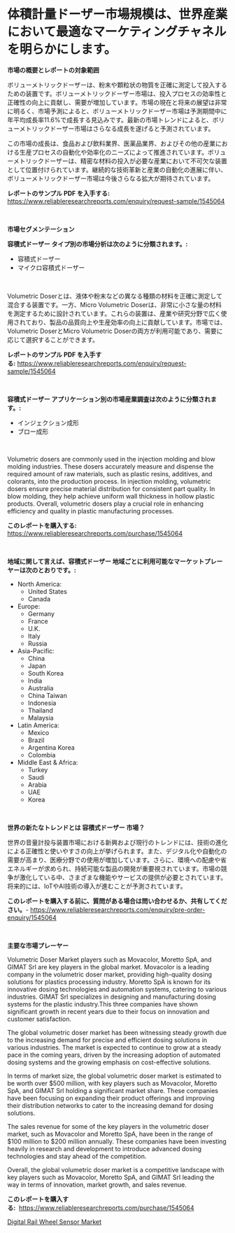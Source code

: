 <p><h1>体積計量ドーザー市場規模は、世界産業において最適なマーケティングチャネルを明らかにします。</h1></p><p><strong>市場の概要とレポートの対象範囲</strong></p>
<p><p>ボリューメトリックドーザーは、粉末や顆粒状の物質を正確に測定して投入するための装置です。ボリューメトリックドーザー市場は、投入プロセスの効率性と正確性の向上に貢献し、需要が増加しています。市場の現在と将来の展望は非常に明るく、市場予測によると、ボリューメトリックドーザー市場は予測期間中に年平均成長率11.6%で成長する見込みです。最新の市場トレンドによると、ボリューメトリックドーザー市場はさらなる成長を遂げると予測されています。</p><p>この市場の成長は、食品および飲料業界、医薬品業界、およびその他の産業における生産プロセスの自動化や効率化のニーズによって推進されています。ボリューメトリックドーザーは、精密な材料の投入が必要な産業において不可欠な装置として位置付けられています。継続的な技術革新と産業の自動化の進展に伴い、ボリューメトリックドーザー市場は今後さらなる拡大が期待されています。</p></p>
<p><strong>レポートのサンプル PDF を入手する:</strong> <a href="https://www.reliableresearchreports.com/enquiry/request-sample/1545064">https://www.reliableresearchreports.com/enquiry/request-sample/1545064</a></p>
<p>&nbsp;</p>
<p><strong>市場セグメンテーション</strong></p>
<p><strong>容積式ドーザー タイプ別の市場分析は次のように分類されます。:</strong></p>
<p><ul><li>容積式ドーザー</li><li>マイクロ容積式ドーザー</li></ul></p>
<p>&nbsp;</p>
<p><p>Volumetric Doserとは、液体や粉末などの異なる種類の材料を正確に測定して混合する装置です。一方、Micro Volumetric Doserは、非常に小さな量の材料を測定するために設計されています。これらの装置は、産業や研究分野で広く使用されており、製品の品質向上や生産効率の向上に貢献しています。市場では、Volumetric DoserとMicro Volumetric Doserの両方が利用可能であり、需要に応じて選択することができます。</p></p>
<p><strong>レポートのサンプル PDF を入手する:</strong>&nbsp;<a href="https://www.reliableresearchreports.com/enquiry/request-sample/1545064">https://www.reliableresearchreports.com/enquiry/request-sample/1545064</a></p>
<p>&nbsp;</p>
<p><strong> 容積式ドーザー アプリケーション別の市場産業調査は次のように分類されます。:</strong></p>
<p><ul><li>インジェクション成形</li><li>ブロー成形</li></ul></p>
<p>&nbsp;</p>
<p><p>Volumetric dosers are commonly used in the injection molding and blow molding industries. These dosers accurately measure and dispense the required amount of raw materials, such as plastic resins, additives, and colorants, into the production process. In injection molding, volumetric dosers ensure precise material distribution for consistent part quality. In blow molding, they help achieve uniform wall thickness in hollow plastic products. Overall, volumetric dosers play a crucial role in enhancing efficiency and quality in plastic manufacturing processes.</p></p>
<p><strong>このレポートを購入する:</strong>&nbsp; <a href="https://www.reliableresearchreports.com/purchase/1545064">https://www.reliableresearchreports.com/purchase/1545064</a></p>
<p>&nbsp;</p>
<p><strong>地域に関して言えば、容積式ドーザー 地域ごとに利用可能なマーケットプレーヤーは次のとおりです。:</strong></p>
<p><ul>
    <li>
        North America:
        <ul>
            <li>United States</li>
            <li>Canada</li>
        </ul>
    </li>
    <li>
        Europe:
        <ul>
            <li>Germany</li>
            <li>France</li>
            <li>U.K.</li>
            <li>Italy</li>
            <li>Russia</li>
        </ul>
    </li>
    <li>
        Asia-Pacific:
        <ul>
            <li>China</li>
            <li>Japan</li>
            <li>South Korea</li>
            <li>India</li>
            <li>Australia</li>
            <li>China Taiwan</li>
            <li>Indonesia</li>
            <li>Thailand</li>
            <li>Malaysia</li>
        </ul>
    </li>
    <li>
        Latin America:
        <ul>
            <li>Mexico</li>
            <li>Brazil</li>
            <li>Argentina Korea</li>
            <li>Colombia</li>
        </ul>
    </li>
    <li>
        Middle East & Africa:
        <ul>
            <li>Turkey</li>
            <li>Saudi</li>
            <li>Arabia</li>
            <li>UAE</li>
            <li>Korea</li>
        </ul>
    </li>
    </ul></p>
<p>&nbsp;</p>
<p><strong>世界の新たなトレンドとは 容積式ドーザー 市場？</strong></p>
<p><p>世界の音量計投与装置市場における新興および現行のトレンドには、技術の進化による正確性と使いやすさの向上が挙げられます。また、デジタル化や自動化の需要が高まり、医療分野での使用が増加しています。さらに、環境への配慮や省エネルギーが求められ、持続可能な製品の開発が重要視されています。市場の競争が激化している中、さまざまな機能やサービスの提供が必要とされています。将来的には、IoTやAI技術の導入が進むことが予測されています。</p></p>
<p><strong>このレポートを購入する前に、質問がある場合は問い合わせるか、共有してください。</strong>- <a href="https://www.reliableresearchreports.com/enquiry/pre-order-enquiry/1545064">https://www.reliableresearchreports.com/enquiry/pre-order-enquiry/1545064</a></p>
<p>&nbsp;</p>
<p><strong>主要な市場プレーヤー</strong></p>
<p><p>Volumetric Doser Market players such as Movacolor, Moretto SpA, and GIMAT Srl are key players in the global market. Movacolor is a leading company in the volumetric doser market, providing high-quality dosing solutions for plastics processing industry. Moretto SpA is known for its innovative dosing technologies and automation systems, catering to various industries. GIMAT Srl specializes in designing and manufacturing dosing systems for the plastic industry.This three companies have shown significant growth in recent years due to their focus on innovation and customer satisfaction.</p><p>The global volumetric doser market has been witnessing steady growth due to the increasing demand for precise and efficient dosing solutions in various industries. The market is expected to continue to grow at a steady pace in the coming years, driven by the increasing adoption of automated dosing systems and the growing emphasis on cost-effective solutions.</p><p>In terms of market size, the global volumetric doser market is estimated to be worth over $500 million, with key players such as Movacolor, Moretto SpA, and GIMAT Srl holding a significant market share. These companies have been focusing on expanding their product offerings and improving their distribution networks to cater to the increasing demand for dosing solutions.</p><p>The sales revenue for some of the key players in the volumetric doser market, such as Movacolor and Moretto SpA, have been in the range of $100 million to $200 million annually. These companies have been investing heavily in research and development to introduce advanced dosing technologies and stay ahead of the competition.</p><p>Overall, the global volumetric doser market is a competitive landscape with key players such as Movacolor, Moretto SpA, and GIMAT Srl leading the way in terms of innovation, market growth, and sales revenue.</p></p>
<p><strong>このレポートを購入する:</strong>&nbsp;&nbsp;<a href="https://www.reliableresearchreports.com/purchase/1545064">https://www.reliableresearchreports.com/purchase/1545064</a></p>
<p><p><a href="https://github.com/Alonsoolds3wq1d81czn8rbol/Market-Research-Report-List-1/blob/main/digital-rail-wheel-sensor-market.md">Digital Rail Wheel Sensor Market</a></p></p>